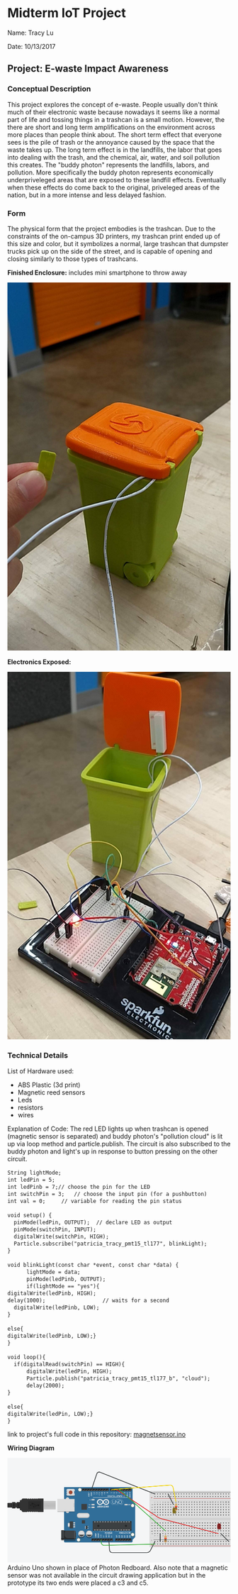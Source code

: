 # Midterm IoT Project

Name:  Tracy Lu 

Date: 10/13/2017

## Project: E-waste Impact Awareness

### Conceptual Description

This project explores the concept of e-waste. People usually don't think much of their electronic waste because nowadays it seems like a normal part of life and tossing things in a trashcan is a small motion. However, the there are short and long term amplifications on the environment across more places than people think about. The short term effect that everyone sees is the pile of trash or the annoyance caused by the space that the waste takes up. The long term effect is in the landfills, the labor that goes into dealing with the trash, and the chemical, air, water, and soil pollution this creates. The "buddy photon" represents the landfills, labors, and pollution. More specifically the buddy photon represents economically underpriveleged areas that are exposed to these landfill effects. Eventually when these effects do come back to the original, priveleged areas of the nation, but in a more intense and less delayed fashion. 

### Form

The physical form that the project embodies is the trashcan. Due to the constraints of the on-campus 3D printers, my trashcan print ended up of this size and color, but it symbolizes a normal, large trashcan that dumpster trucks pick up on the side of the street, and is capable of opening and closing similarly to those types of trashcans.

**Finished Enclosure:**
includes mini smartphone to throw away

![Finished Enclosure](can_phone.jpg)

**Electronics Exposed:**

![Enclosure with electronics exposed](circuit.jpg)

### Technical Details

List of Hardware used: 
* ABS Plastic (3d print)
* Magnetic reed sensors
* Leds
* resistors
* wires


Explanation of Code:
The red LED lights up when trashcan is opened (magnetic sensor is separated) and buddy photon's "pollution cloud" is lit up via loop method and particle.publish. The circuit is also subscribed to the buddy photon and light's up in response to button pressing on the other circuit.  


```
String lightMode;
int ledPin = 5;
int ledPinb = 7;// choose the pin for the LED
int switchPin = 3;   // choose the input pin (for a pushbutton)
int val = 0;     // variable for reading the pin status

void setup() {
  pinMode(ledPin, OUTPUT);  // declare LED as output
  pinMode(switchPin, INPUT);
  digitalWrite(switchPin, HIGH);
  Particle.subscribe("patricia_tracy_pmt15_tl177", blinkLight);
}

void blinkLight(const char *event, const char *data) {
      lightMode = data;
      pinMode(ledPinb, OUTPUT);
      if(lightMode == "yes"){
digitalWrite(ledPinb, HIGH);
delay(1000);                  // waits for a second
  digitalWrite(ledPinb, LOW);
}

else{
digitalWrite(ledPinb, LOW);}
}

void loop(){
  if(digitalRead(switchPin) == HIGH){
      digitalWrite(ledPin, HIGH);
      Particle.publish("patricia_tracy_pmt15_tl177_b", "cloud");
      delay(2000);
}

else{
digitalWrite(ledPin, LOW);}
}
```

link to project's full code in this repository:  [magnetsensor.ino](magnetsensor.ino)

**Wiring Diagram**

![Wiring Diagram](circuit_schematic.PNG)
Arduino Uno shown in place of Photon Redboard. Also note that a magnetic sensor was not available in the circuit drawing application but in the prototype its two ends were placed a c3 and c5.
